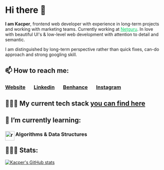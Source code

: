 [done]: https://user-images.githubusercontent.com/29199184/32275438-8385f5c0-bf0b-11e7-9406-42265f71e2bd.png "Done"
# Hi there 👋 
<b>I am Kacper</b>, frontend web developer with experience in long-term projects and working with marketing teams. Currently working at <a href="https://www.netguru.com/" style="color: #00d563;">Netguru</a>. In love with beautiful UI's & low-level web development with attention to detail and semantic. 

I am distinguished by long-term perspective rather than quick fixes, can-do approach and strong googling skill.

## 📫 How to reach me:
###  [Website](http://kacperwalter.com/) &nbsp; &nbsp; &nbsp; [Linkedin](https://www.linkedin.com/in/kacper-walter/) &nbsp; &nbsp; &nbsp; [Benhance](https://www.behance.net/kacwal4f66) &nbsp; &nbsp; &nbsp; [Instagram](https://www.instagram.com/wacperkalter/?hl=pl)

## 👨🏻‍💻 My current tech stack <a href="https://github.com/kacperwalter/code-notes/blob/master/README.md">you can find here</a>

## 🌱 I’m currently learning:

### <img align="left" src="https://e7.pngegg.com/pngimages/409/834/png-clipart-data-structures-and-algorithms-computer-icons-computer-software-others-miscellaneous-blue.png" alt="react" height="30"/> Algorithms & Data Structures


## 🙆🏻‍♂️ Stats:
[![Kacper's GitHub stats](https://github-readme-stats.vercel.app/api?username=kacperwalter&theme=react&show_icons=true)](https://github.com/anuraghazra/github-readme-stats)

